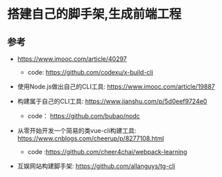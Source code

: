 # 搭建自己的脚手架,生成前端工程


## 参考
- https://www.imooc.com/article/40297
  - code: https://github.com/codexu/x-build-cli

- 使用Node.js做出自己的CLI工具: https://www.imooc.com/article/19887
- 构建属于自己的CLI工具: https://www.jianshu.com/p/5d0eef9724e0
  - code： https://github.com/bubao/nodc
- 从零开始开发一个简易的类vue-cli构建工具: https://www.cnblogs.com/cheerup/p/8277108.html
  - code :https://github.com/cheer4chai/webpack-learning
- 互娱网站构建脚手架: https://github.com/allanguys/tg-cli
